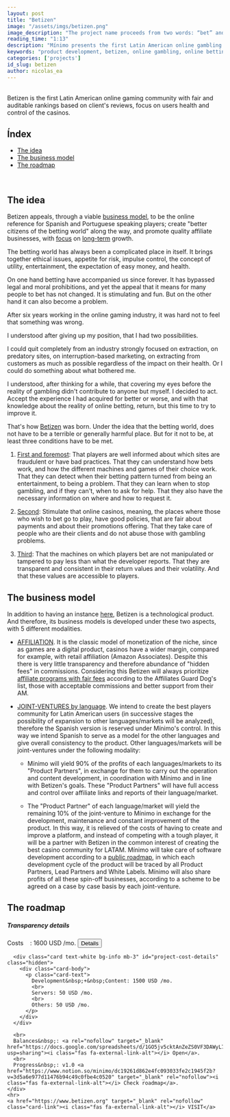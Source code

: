 ```yaml
---
layout: post
title: "Betizen"
image: "/assets/imgs/betizen.png"
image_description: "The project name proceeds from two words: “bet” and “citizen”."
reading_time: "1:13"
description: "Mínimo presents the first Latin American online gambling community with fair and auditable rankings, focus on the health of users and control of the casinos."
keywords: "product development, betizen, online gambling, online betting"
categories: ['projects']
id_slug: betizen
author: nicolas_ea
---
```

<br>
Betizen is the first Latin American online gaming community with fair and auditable rankings based on client's reviews, focus on users health and control of the casinos.

<br>

## Índex

* <a href="#the-idea">The idea</a>
* <a href="#the-business-model">The business model</a>
* <a href="#the-roadmap">The roadmap</a>

<br>

## The idea

Betizen appeals, through a viable [business model](#the-business-model), to be the online reference for Spanish and Portuguese speaking players; create "better citizens of the betting world" along the way, and promote quality affiliate businesses, with [focus](/en/manifest/#em-foco) on [long-term](/en/manifest/#em-largo-plazo) growth.

The betting world has always been a complicated place in itself. It brings together ethical issues, appetite for risk, impulse control, the concept of utility, entertainment, the expectation of easy money, and health.

On one hand betting have accompanied us since forever. It has bypassed legal and moral prohibitions, and yet the appeal that it means for many people to bet has not changed. It is stimulating and fun. But on the other hand it can also become a problem.

After six years working in the online gaming industry,
it was hard not to feel that something was wrong.

I understood after giving up my position, that I had two possibilities.

I could quit completely from an industry strongly focused on extraction, on predatory sites, on interruption-based marketing, on extracting from customers as much as possible regardless of the impact on their health.
Or I could do something about what bothered me.

I understood, after thinking for a while, that covering my eyes before the reality of gambling didn't contribute to anyone but myself.
I decided to act. Accept the experience I had acquired for better or worse, and with that knowledge about the reality of online betting, return, but this time to try to improve it.

That's how [Betizen](https://www.betizen.org) was born. Under the idea that the betting world, does not have to be a terrible or generally harmful place. But for it not to be, at least three conditions have to be met.

1. <u>First and foremost</u>: That players are well informed about which sites are fraudulent or have bad practices. That they can understand how bets work, and how the different machines and games of their choice work. That they can detect when their betting pattern turned from being an entertainment, to being a problem. That they can learn when to stop gambling, and if they can't, when to ask for help. That they also have the necessary information on where and how to request it.

2. <u>Second</u>: Stimulate that online casinos, meaning, the places where those who wish to bet go to play, have good policies, that are fair about payments and about their promotions offering. That they take care of people who are their clients and do not abuse those with gambling problems.

3. <u>Third</u>: That the machines on which players bet are not manipulated or tampered to pay less than what the developer reports. That they are transparent and consistent in their return values and their volatility. And that these values are accessible to players.

## The business model

In addition to having an instance [here](https://www.betizen.org), Betizen is a technological product. And therefore, its business models is developed under these two aspects, with 5 different modalities.

* <u>AFFILIATION</u>. It is the classic model of monetization of the niche, since as games are a digital product, casinos have a wider margin, compared for example, with retail affiliation (Amazon Associates). Despite this there is very little transparency and therefore abundance of "hidden fees" in commissions. Considering this Betizen will always prioritize <a href="https://www.betizen.org/visita/transparencia-en-agd/" target="_blank" rel="nofollow">affiliate programs with fair fees</a> according to the Affiliates Guard Dog's list, those with acceptable commissions and better support from their AM.

* <u>JOINT-VENTURES by language</u>. We intend to create the best players community for Latin American users (in successive stages the possibility of expansion to other languages/markets will be analyzed), therefore the Spanish version is reserved under Mínimo's control. In this way we intend Spanish to serve as a model for the other languages and give overall consistency to the product. Other languages/markets will be joint-ventures under the following modality:

  * Mínimo will yield 90% of the profits of each languages/markets to its "Product Partners", in exchange for them to carry out the operation and content development, in coordination with Mínimo and in line with Betizen's goals. These "Product Partners" will have full access and control over affiliate links and reports of their language/market.

  * The "Product Partner" of each language/market will yield the remaining 10% of the joint-venture to Mínimo in exchange for the development, maintenance and constant improvement of the product. In this way, it is relieved of the costs of having to create and improve a platform, and instead of competing with a tough player, it will be a partner with Betizen in the common interest of creating the best casino community for LATAM. Mínimo will take care of software development according to a [public roadmap](#the-roadmap), in which each development cycle of the product will be traced by all Product Partners, Lead Partners and White Labels. Mínimo will also share profits of all these spin-off businesses, according to a scheme to be agreed on a case by case basis by each joint-venture.


## The roadmap

<div class="card bg-light mb-3">
  <div class="card-body">
    <h5 class="card-title">Transparency details</h5>
    <div class="card-text">
      Costs&nbsp;&nbsp;&nbsp;&nbsp;: 1600 USD /mo. <button type="button" class="btn btn-info btn-sm" onclick="$('#project-cost-details').toggle();">Details</button>

      <div class="card text-white bg-info mb-3" id="project-cost-details" class="hidden">
        <div class="card-body">
          <p class="card-text">
            Development&nbsp;+&nbsp;Content: 1500 USD /mo.
            <br>
            Servers: 50 USD /mo.
            <br>
            Others: 50 USD /mo.
          </p>
        </div>
      </div>     

      <br>
      Balances&nbsp;: <a rel="nofollow" target="_blank" href="https://docs.google.com/spreadsheets/d/1GO5jv5cktAnZeZS0VF3DAWyL733elwTxqq2VNqNvNm0/edit?usp=sharing"><i class="fas fa-external-link-alt"></i> Open</a>.
      <br>
      Progress&nbsp;: v1.0 <a href="https://www.notion.so/minimo/dc19261d862e4fc093033fe2c1945f2b?v=3d5a6e977d11476b94c49c0fbe4c0520" target="_blank" rel="nofollow"><i class="fas fa-external-link-alt"></i> Check roadmap</a>.
    </div>
    <hr>
    <a href="https://www.betizen.org" target="_blank" rel="nofollow" class="card-link"><i class="fas fa-external-link-alt"></i> VISIT</a>
  </div>
</div>
